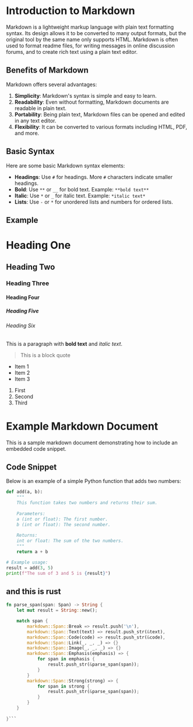 # Introduction to Markdown

Markdown is a lightweight markup language with plain text formatting syntax. Its design allows it to be converted to many output formats, but the original tool by the same name only supports HTML. Markdown is often used to format readme files, for writing messages in online discussion forums, and to create rich text using a plain text editor.

## Benefits of Markdown

Markdown offers several advantages:

1. **Simplicity**: Markdown's syntax is simple and easy to learn.
2. **Readability**: Even without formatting, Markdown documents are readable in plain text.
3. **Portability**: Being plain text, Markdown files can be opened and edited in any text editor.
4. **Flexibility**: It can be converted to various formats including HTML, PDF, and more.

## Basic Syntax

Here are some basic Markdown syntax elements:

- **Headings**: Use `#` for headings. More `#` characters indicate smaller headings.
- **Bold**: Use `**` or `__` for bold text. Example: `**bold text**`
- **Italic**: Use `*` or `_` for italic text. Example: `*italic text*`
- **Lists**: Use `-` or `*` for unordered lists and numbers for ordered lists.

## Example

# Heading One
## Heading Two
### Heading Three
#### Heading Four
##### Heading Five
###### Heading Six

This is a paragraph with **bold text** and *italic text*.

> This is a block quote

- Item 1
- Item 2
- Item 3

1. First
2. Second
3. Third

# Example Markdown Document

This is a sample markdown document demonstrating how to include an embedded code snippet.


## Code Snippet

Below is an example of a simple Python function that adds two numbers:

```python
def add(a, b):
    """
    This function takes two numbers and returns their sum.
    
    Parameters:
    a (int or float): The first number.
    b (int or float): The second number.
    
    Returns:
    int or float: The sum of the two numbers.
    """
    return a + b

# Example usage:
result = add(3, 5)
print(f"The sum of 3 and 5 is {result}")
```

## and this is rust

```rust
fn parse_span(span: Span) -> String {
    let mut result = String::new();

    match span {
        markdown::Span::Break => result.push('\n'),
        markdown::Span::Text(text) => result.push_str(&text),
        markdown::Span::Code(code) => result.push_str(&code),
        markdown::Span::Link(_, _, _) => {}
        markdown::Span::Image(_, _, _) => {}
        markdown::Span::Emphasis(emphasis) => {
            for span in emphasis {
                result.push_str(&parse_span(span));
            }
        }
        markdown::Span::Strong(strong) => {
            for span in strong {
                result.push_str(&parse_span(span));
            }
        }
    }
    
}```

